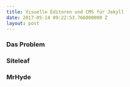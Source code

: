 ```yaml
---
title: Visuelle Editoren und CMS für Jekyll
date: 2017-05-14 09:22:53.766000000 Z
layout: post
---
```


### Das Problem


### Siteleaf


### MrHyde